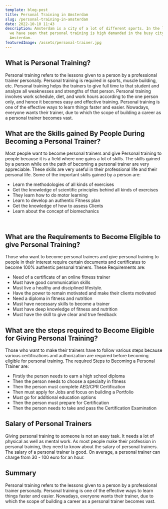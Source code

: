 ```yaml
---
template: blog-post
title: Personal Training in Amsterdam
slug: /personal-training-in-amsterdam
date: 2022-10-10 11:43
description: Amsterdam is a city of a lot of different sports. In the last years
  we have seen that personal training is high demanded in the busy city of
  Amsterdam.
featuredImage: /assets/personal-trainer.jpg
---
```

## What is Personal Training?

Personal training refers to the lessons given to a person by a professional trainer personally. Personal training is required in sports, muscle building, etc. Personal training helps the trainers to give full time to that student and analyze all weaknesses and strengths of that person. Personal training involves work schedule, diet, and work hours according to the one person only, and hence it becomes easy and effective training. Personal training is one of the effective ways to learn things faster and easier. Nowadays, everyone wants their trainer, due to which the scope of building a career as a personal trainer becomes vast.



## What are the Skills gained By People During Becoming a Personal Trainer?

Most people want to become personal trainers and give Personal training to people because it is a field where one gains a lot of skills. The skills gained by a person while on the path of becoming a personal trainer are very appreciable. These skills are very useful in their professional life and their personal life. Some of the important skills gained by a person are:

* Learn the methodologies of all kinds of exercises
* Get the knowledge of scientific principles behind all kinds of exercises
* They learn how to do motor learning
* Learn to develop an authentic Fitness plan
* Get the knowledge of how to assess Clients
* Learn about the concept of biomechanics

 

## What are the Requirements to Become Eligible to give Personal Training?

Those who want to become personal trainers and give personal training to people in their interest require certain documents and certificates to become 100% authentic personal trainers. These Requirements are:

* Need of a certificate of an online fitness trainer
* Must have good communication skills
* Must live a healthy and disciplined lifestyle.
* Have the power to remain motivated and make their clients motivated
* Need a diploma in fitness and nutrition
* Must have necessary skills to become a trainer
* Must have deep knowledge of fitness and nutrition
* Must have the skill to give clear and true feedback



## What are the steps required to Become Eligible for Giving Personal Training?

Those who want to make their trainers have to follow various steps because various certifications and authorization are required before becoming eligible for personal training. The required Steps to Becoming a Personal Trainer are:

* Firstly the person needs to earn a high school diploma
* Then the person needs to choose a specialty in fitness
* Then the person must complete AED/CPR Certification
* Then must apply for Jobs and focus on building a Portfolio
* Must go for additional education options
* Then the person must prepare for Certification
* Then the person needs to take and pass the Certification Examination



## Salary of Personal Trainers

Giving personal training to someone is not an easy task. It needs a lot of physical as well as mental work. As most people make their profession in personal training, they need to know about the salary of personal trainers. The salary of a personal trainer is good. On average, a personal trainer can charge from 30 - 100 euro for an hour.



## Summary

Personal training refers to the lessons given to a person by a professional trainer personally. Personal training is one of the effective ways to learn things faster and easier. Nowadays, everyone wants their trainer, due to which the scope of building a career as a personal trainer becomes vast.